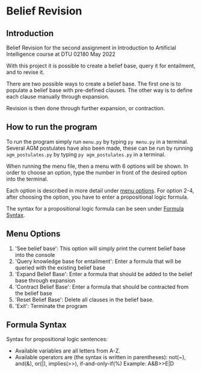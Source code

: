 # Belief Revision
## Introduction
Belief Revision for the second assignment in Introduction to Artificial Intelligence course at DTU 02180 May 2022

With this project it is possible to create a belief base, query it for entailment, and to revise it.

There are two possible ways to create a belief base. 
The first one is to populate a belief base with pre-defined clauses.
The other way is to define each clause manually through expansion.

Revision is then done through further expansion, or contraction.

## How to run the program
To run the program simply run `menu.py` by typing `py menu.py` in a terminal. Several AGM postulates have also been made,
these can be run by running `agm_postulates.py` by typing `py agm_postulates.py` in a terminal.

When running the menu file, then a menu with 6 options will be shown. In order to choose an option, type the number in front of the desired option into the terminal.

Each option is described in more detail under [menu options](#menu-options). For option 2-4, after choosing the option, you have to enter a propositional logic formula.

The syntax for a propositional logic formula can be seen under [Formula Syntax](#formula-syntax).

## Menu Options
1. 'See belief base': This option will simply print the current belief base into the console
2. 'Query knowledge base for entailment': Enter a formula that will be queried with the existing belief base
3. 'Expand Belief Base': Enter a formula that should be added to the belief base through expansion
4. 'Contract Belief Base': Enter a formula that should be contracted from the belief base
5. 'Reset Belief Base': Delete all clauses in the belief base.
6. 'Exit': Terminate the program

## Formula Syntax
Syntax for propositional logic sentences: 
 - Available variables are all letters from A-Z. 
 - Available operators are (the syntax is written in parentheses): not(~), and(&), or(|), implies(>>), if-and-only-if(%)
 Example: A&B>>E|D
 

